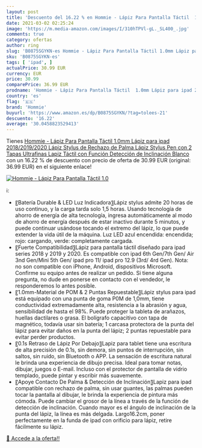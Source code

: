 ```yaml
---
layout: post
title: 'Descuento del 16.22 % en Hommie - Lápiz Para Pantalla Táctil  1.0'
date: 2021-03-02 02:25:24
image: 'https://m.media-amazon.com/images/I/310hTPVl-gL._SL400_.jpg'
comments: true
category: ofertas
author: ring
slug: 'B0875SGYKN-es Hommie - Lápiz Para Pantalla Táctil 1.0mm Lápiz para ipad...'
sku: 'B0875SGYKN-es'
tags: [ 'ipad', ]
actualPrice: 30.99 EUR
currency: EUR
price: 30.99
comparePrice: 36.99 EUR
prodname: 'Hommie - Lápiz Para Pantalla Táctil  1.0mm Lápiz para ipad 2018/2019/2020  Lápiz Stylus de Rechazo de Palma Lápiz  Stylus Pen con 2 Tapas Ultrafinas  Lapiz Táctil con Función Detección de Inclinación  Blanco'
country: 'es'
flag: '🇪🇸'
brand: 'Hommie'
buyurl: 'https://www.amazon.es/dp/B0875SGYKN/?tag=tolees-21'
descuento: '16.22'
average: '30.0458823529413'
---
```


Tienes [Hommie - Lápiz Para Pantalla Táctil  1.0mm Lápiz para ipad 2018/2019/2020  Lápiz Stylus de Rechazo de Palma Lápiz  Stylus Pen con 2 Tapas Ultrafinas  Lapiz Táctil con Función Detección de Inclinación  Blanco](https://www.amazon.es/dp/B0875SGYKN/?tag=tolees-21) con un 16.22 % de descuento con precio de oferta de 30.99 EUR (original: 36.99 EUR) en el siguiente enlace!

[![Hommie - Lápiz Para Pantalla Táctil  1.0](https://m.media-amazon.com/images/I/310hTPVl-gL._SL400_.jpg)](https://www.amazon.es/dp/B0875SGYKN/?tag=tolees-21)

ℹ️:

- 〖Batería Durable & LED Luz Indicadora〗Lápiz stylus admite 20 horas de uso continuo, y la carga tarda solo 1,5 horas. Usando tecnología de ahorro de energía de alta tecnología, ingresa automáticamente al modo de ahorro de energía después de estar inactivo durante 5 minutos, y puede continuar usándose tocando el extremo del lápiz, lo que puede extender la vida útil de la máquina. Luz LED azul encendida: encendida; rojo: cargando, verde: completamente cargada.
- 〖Fuerte Compatibilidad〗Lápiz para pantalla táctil diseñado para ipad series 2018 y 2019 y 2020. Es compatible con ipad 6th Gen/7th Gen/ Air 3nd Gen/Mini 5th Gen/ ipad pro 11/ ipad pro 12.9 (3rd/ 4rd Gen). Nota: no son compatible con iPhone, Android, dispositivos Microsoft. Confirme su equipo antes de realizar un pedido. Si tiene alguna pregunta, no dude en ponerse en contacto con el vendedor, le responderemos lo antes posible.
- 〖1.0mm-Material de POM & 2 Puntas Repuestable〗Lápiz stylus para ipad está equipado con una punta de goma P0M de 1,0mm, tiene conductividad extremadamente alta, resistencia a la abrasión y agua, sensibilidad de hasta el 98%. Puede proteger la tableta de arañazos, huellas dactilares o grasa. El bolígrafo capacitivo con tapa de magnético, todavía usar sin batería; 1 carcasa protectora de la punta del lápiz para evitar daños en la punta del lápiz; 2 puntas repuestable para evitar perder productos.
- 〖0.1s Retraso de Lápiz Por Debajo〗Lapiz para tablet tiene una escritura de alta precisión de 0.1s, sin demora, sin puntos de interrupción, sin saltos, sin ruido, sin Bluetooth o APP. La sensación de escritura natural le brinda una experiencia de dibujo precisa. Ideal para tomar notas, dibujar, juegos o E-mail. Incluso con el protector de pantalla de vidrio templado, puede pintar y escribir más suavemente.
- 〖Apoye Contacto De Palma & Detección de Inclinación〗Lapiz para ipad compatible con rechazo de palma, sin usar guantes, las palmas pueden tocar la pantalla al dibujar, le brinda la experiencia de pintura más cómoda. Puede cambiar el grosor de la línea a través de la función de detección de inclinación. Cuando mayor es el ángulo de inclinación de la punta del lápiz, la línea es más delgada. Largo16.2cm, poner perfectamente en la funda de ipad con orificio para lápiz, retire fácilmente su lápiz.

[🛒 Accede a la oferta!!](https://www.amazon.es/dp/B0875SGYKN/?tag=tolees-21)
